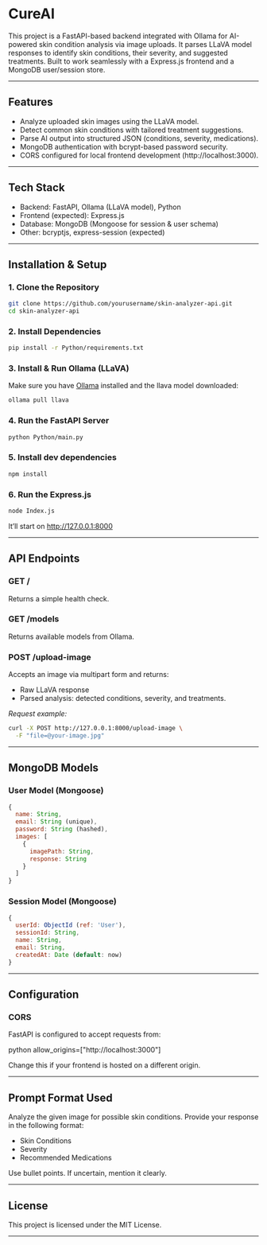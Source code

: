 # CureAI
This project is a FastAPI-based backend integrated with Ollama for AI-powered skin condition analysis via image uploads. It parses LLaVA model responses to identify skin conditions, their severity, and suggested treatments. Built to work seamlessly with a Express.js frontend and a MongoDB user/session store.

---

## Features

- Analyze uploaded skin images using the LLaVA model.
- Detect common skin conditions with tailored treatment suggestions.
- Parse AI output into structured JSON (conditions, severity, medications).
- MongoDB authentication with bcrypt-based password security.
- CORS configured for local frontend development (http://localhost:3000).

---

## Tech Stack

- Backend: FastAPI, Ollama (LLaVA model), Python
- Frontend (expected): Express.js
- Database: MongoDB (Mongoose for session & user schema)
- Other: bcryptjs, express-session (expected)

---

## Installation & Setup

### 1. Clone the Repository

```bash
git clone https://github.com/yourusername/skin-analyzer-api.git
cd skin-analyzer-api
```

### 2. Install Dependencies

```bash
pip install -r Python/requirements.txt
```

### 3. Install & Run Ollama (LLaVA)

Make sure you have [Ollama](https://ollama.com/) installed and the llava model downloaded:

```bash
ollama pull llava
```

### 4. Run the FastAPI Server

```bash
python Python/main.py
```
### 5. Install dev dependencies

```bash
npm install
```
### 6. Run the Express.js

```bash
node Index.js
```
It’ll start on http://127.0.0.1:8000

---

## API Endpoints

### GET /
Returns a simple health check.

### GET /models
Returns available models from Ollama.

### POST /upload-image
Accepts an image via multipart form and returns:
- Raw LLaVA response
- Parsed analysis: detected conditions, severity, and treatments.

*Request example:*

```bash
curl -X POST http://127.0.0.1:8000/upload-image \
  -F "file=@your-image.jpg"
```

---

## MongoDB Models

### User Model (Mongoose)

```js
{
  name: String,
  email: String (unique),
  password: String (hashed),
  images: [
    {
      imagePath: String,
      response: String
    }
  ]
}
```

### Session Model (Mongoose)

```js
{
  userId: ObjectId (ref: 'User'),
  sessionId: String,
  name: String,
  email: String,
  createdAt: Date (default: now)
}
```

---

## Configuration

### CORS
FastAPI is configured to accept requests from:

python
allow_origins=["http://localhost:3000"]


Change this if your frontend is hosted on a different origin.

---

## Prompt Format Used


Analyze the given image for possible skin conditions. Provide your response in the following format:
- Skin Conditions
- Severity
- Recommended Medications

Use bullet points. If uncertain, mention it clearly.


---

## License

This project is licensed under the MIT License.

---
